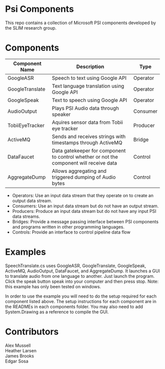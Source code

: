 ﻿# Psi Components
This repo contains a collection of Microsoft PSI components developed by the SLIM research group.

# Components
| Component Name  | Description                                                                             | Type     |
|-----------------|-----------------------------------------------------------------------------------------|----------|
| GoogleASR       | Speech to text using Google API                                                         | Operator |
| GoogleTranslate | Text language translation using Google API                                              | Operator |
| GoogleSpeak     | Text to speech using Google API                                                         | Operator |
| AudioOutput     | Plays PSI Audio data through speaker                                                    | Consumer |
| TobiiEyeTracker | Aquires sensor data from Tobii eye tracker                                              | Producer |
| ActiveMQ        | Sends and receives strings with timestamps through ActiveMQ                             | Bridge   |
| DataFaucet      | Data gatekeeper for component to control whether or not the component will receive data | Control  |
| AggregateDump   | Allows aggregating and triggered dumping of Audio bytes                                 | Control  ||

* Operators: Use an input data stream that they operate on to create an output data stream.   
* Consumers: Use an input data stream but do not have an output stream.   
* Producers: Produce an input data stream but do not have any input PSI data streams.   
* Bridges: Provide a message passing interface between PSI components and programs written in other programming languages.   
* Controls: Provide an interface to control pipeline data flow

# Examples
SpeechTranslate.cs uses GoogleASR, GoogleTranslate, GoogleSpeak, ActiveMQ, AudioOutput, DataFaucet, and AggregateDump. 
It launches a GUI to translate audio from one language to another. Just launch the program. Click the speak button
speak into your computer and then press stop. Note: this example has only been tested on windows. 

In order to use the example you will need to do the setup required for each component listed above. The setup 
instructions for each component are in the READMEs in each components folder. You may also need to add System.Drawing
as a reference to compile the GUI.

# Contributors
Alex Mussell   
Heather Larsen   
James Brooks   
Edgar Sosa   